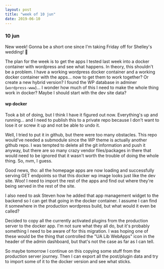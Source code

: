 ```yaml
---
layout: post
title: "week of 10 jun"
date: 2019-06-10
---
```


### 10 jun

New week! Gonna be a short one since I'm taking Friday off for Shelley's wedding! :tada:

The plan for the week is to get the apps I tested last week into a docker container with wordpress and see what happens. In theory, this shouldn't be a problem. I have a working wordpress docker container and a working docker container with the apps... now to get them to work together? Or create a new hybrid version? I found the WP database in adminer (`wordpress-www`)... I wonder how much of this I need to make the whole thing work in docker? Maybe I should start with the dev site data?

#### wp docker

Took a bit of doing, but I think I have it figured out now. Everything's up and running... and I need to publish this to a private repo because I don't want to lose it or screw it up and not be able to undo it.

Well, I tried to put it in github, but there were too many obstacles. This repo would've needed a submodule since the WP theme is actually another github repo. I was tempted to delete all the git information and push it anyway, but there are so many crazy vendor files/packages in there that would need to be ignored that it wasn't worth the trouble of doing the whole thing. So, nvm, I guess.

Good news, tho: all the homepage apps are now loading and successfully serving GET endpoints so that this docker wp image looks just like the dev site. Woo! I need to import the rest of the apps and find out where they're being served in the rest of the site. 

I also need to ask Steven how he added that app management widget to the backend so I can get that going in the docker container. I assume I can find it somewhere in the production wordpress build, but what would it even be called?

Decided to copy all the currently activated plugins from the production server to the docker app. I'm not sure what they all do, but it's probably something I need to be aware of for this migration. I was hoping one of these would be the thing that controlled the "UA Lib WebApps" icon in the header of the admin dashboard, but that's not the case as far as I can tell.

So maybe tomorrow I continue on this copying some stuff from the production server journey. Then I can export all the post/plugin data and try to import some of it to the docker version and see what sticks.
